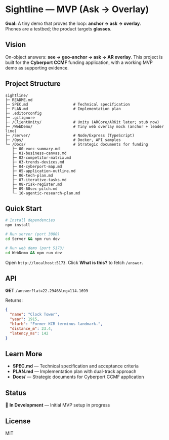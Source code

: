 # Sightline — MVP (Ask → Overlay)

**Goal:** A tiny demo that proves the loop: **anchor → ask → overlay**.  
Phones are a testbed; the product targets **glasses**.

## Vision

On-object answers: **see → geo-anchor → ask → AR overlay**. This project is built for the **Cyberport CCMF** funding application, with a working MVP demo as supporting evidence.

## Project Structure

```
sightline/
├─ README.md
├─ SPEC.md                    # Technical specification
├─ PLAN.md                    # Implementation plan
├─ .editorconfig
├─ .gitignore
├─ /ClientUnity/              # Unity (ARCore/ARKit later; stub now)
├─ /WebDemo/                  # Tiny web overlay mock (anchor + leader line)
├─ /Server/                   # Node/Express (TypeScript)
├─ /Ops/                      # Docker, API samples
└─ /Docs/                     # Strategic documents for funding
   ├─ 00-exec-summary.md
   ├─ 01-business-canvas.md
   ├─ 02-competitor-matrix.md
   ├─ 03-trends-devices.md
   ├─ 04-cyberport-map.md
   ├─ 05-application-outline.md
   ├─ 06-tech-plan.md
   ├─ 07-iterative-tasks.md
   ├─ 08-risk-register.md
   ├─ 09-60sec-pitch.md
   └─ 10-agentic-research-plan.md
```

## Quick Start

```bash
# Install dependencies
npm install

# Run server (port 3000)
cd Server && npm run dev

# Run web demo (port 5173)
cd WebDemo && npm run dev
```

Open `http://localhost:5173`. Click **What is this?** to fetch `/answer`.

## API

**GET** `/answer?lat=22.2946&lng=114.1699`

Returns:
```json
{
  "name": "Clock Tower",
  "year": 1915,
  "blurb": "Former KCR terminus landmark.",
  "distance_m": 23.4,
  "latency_ms": 142
}
```

## Learn More

- **SPEC.md** — Technical specification and acceptance criteria
- **PLAN.md** — Implementation plan with dual-track approach
- **Docs/** — Strategic documents for Cyberport CCMF application

## Status

🚧 **In Development** — Initial MVP setup in progress

## License

MIT

